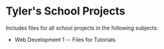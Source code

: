 # Tyler's School Projects

Includes files for all school projects in the following subjects:
- Web Development 1
-- Files for Tutorials
